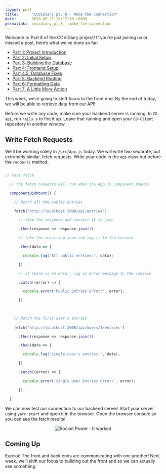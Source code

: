 ```yaml
---
layout: post
title:      "COVIDiary pt. 8 - Make the Connection"
date:       2020-05-21 19:17:10 +0000
permalink:  covidiary_pt_8_-_make_the_connection
---
```



Welcome to Part 8 of the COVIDiary project! If you’re just joining us or missed a post, here’s what we’ve done so far:



*   [Part 1: Project Introduction](https://www.codewitch.dev/covidiary_-_a_rails_react_project)
*   [Part 2: Initial Setup](https://www.codewitch.dev/covidiary_part_2_-_initial_setup)
*   [Part 3: Building the Database](https://www.codewitch.dev/covidiary_pt_3_-_building_the_database)
*   [Part 4: Frontend Setup](https://www.codewitch.dev/covidiary_pt_4_-_frontend_setup)
*   [Part 4.5: Database Fixes](https://www.codewitch.dev/covidiary_pt_4_5_-_database_fixes)
*   [Part 5: Backend Routing](https://www.codewitch.dev/covidiary_pt_5_-_backend_routing)
*   [Part 6: Formatting Data](https://www.codewitch.dev/covidiary_pt_6_-_formatting_data)
*   [Part 7: A Little More Action](https://www.codewitch.dev/covidiary_pt_7_-_a_little_more_action)

This week, we’re going to shift focus to the front end. By the end of today, we will be able to retrieve data from our API!

Before we write any code, make sure your backend server is running. In `CD-api`, run `rails s` to fire it up. Leave that running and open your `CD-Client` repository in another window.


## Write Fetch Requests

We’ll be working solely in `/src/App.js` today. We will write two separate, but extremely similar, fetch requests. Write your code in the `App` class but before the `render()` method.

```javascript

// test fetch

  // the fetch requests will run when the App.js component mounts

  componentDidMount() {

    // fetch all the public entries

    fetch('http://localhost:3000/api/entries')

      // take the response and convert it to json

      .then(response => response.json())

      // take the resulting json and log it to the console

      .then(data => {

        console.log("All public entries:", data);

      })

      // if there is an error, log an error message to the console

      .catch((error) => {

        console.error('Public Entries Error:', error);

      });

    
	
    // fetch the first user's entries
		
    fetch('http://localhost:3000/api/users/1/entries')

      .then(response => response.json())

      .then(data => {

        console.log("single user's entries:", data);

      })

      .catch((error) => {

        console.error('Single User Entries Error:', error);

      });

  }

```

We can now test our connection to our backend server! Start your server using `yarn start` and open it in the browser. Open the browser console so you can see the fetch results!

<center>
<img alt="Rocket Power - It worked" src="https://media.giphy.com/media/xT1R9XQAtJN7SIrSjC/giphy.gif">
</center>


## Coming Up

Eureka! The front and back ends are communicating with one another! Next week, we’ll shift our focus to building out the front end so we can actually see something.

